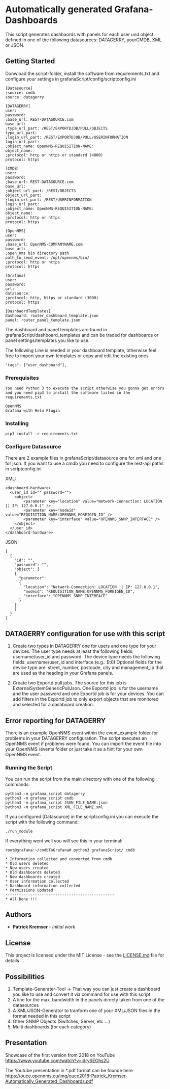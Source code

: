 # Automatically generated Grafana-Dashboards

This script generates dashbaords with panels for each user und object defined in one of the following datasources: DATAGERRY, yourCMDB, XML or JSON.

## Getting Started

Donwload the script-folder, install the software from requirements.txt and configure your settings in grafanaScript/config/scriptconfig.ini
```
[Datasource]
;source: cmdb
source: datagerry

[DATAGERRY]
user: 
password: 
;base_url: REST-DATASOURCE.com
base_url: 
;type_url_part: /REST/EXPORTDJOB/PULL/OBJECTS
type_url_part: 
;login_url_part: /REST/EXPORTDJOB/PULL/USERINFORMATION
login_url_part: 
;object_name: OpenNMS-REQUISITION-NAME:
object_name: 
;protocol: http or https or standard (4000)
protocol: https

[CMDB]
user: 
password: 
;base_url: REST-DATASOURCE.com
base_url: 
;object_url_part: /REST/OBJECTS
object_url_part: 
;login_url_part: /REST/USERINFORMATION
login_url_part: 
;object_name: OpenNMS-REQUISITION-NAME:
object_name: 
;protocol: http or https
protocol: https

[OpenNMS]
user: 
password: 
;base_url: OpenNMS-COMPANYNAME.com
base_url: 
;open_nms bin directory path 
path_to_send_event: /opt/opennms/bin/
;protocol: http or https
protocol: https

[Grafana]
user: 
password: 
url: 
datasource: 
;protocol: http, https or standard (3000)
protocol: https

[DashbaordTemplates]
dashboard: router_dashboard_template.json
panel: router_panel_template.json
```
The dashboard and panel templates are found in grafanaScript/dashboard_templates and can be traded for dashboards or panel settings/templates you like to use.

The following Line is needed in your dashboard template, otherwise feel free to import your own templates or copy and edit the existing ones
```
"tags": ["user_dashboard"],
```

### Prerequisites
```
You need Python 3 to execute the script otherwise you gonna get errors
and you need pip3 to install the software listed in the requirements.txt

OpenNMS
Grafana with Helm Plugin
```

### Installing
```
pip3 install -r requirements.txt
```

### Configure Datasource
There are 2 example files in grafanaScript/datasource one for xml and one for json.
If you want to use a cmdb you need to configure the rest-api paths in scriptconfig.ini

XML:
```
<dashboard-hardware>
  <user_id id="" password="">
    <object>
        <parameter key="location" value="Network-Connection: LOCATION  || IP: 127.0.0.1" />
        <parameter key="nodeid" value="REQUISITION_NAME:OPENNMS_FOREIGEN_ID" />
        <parameter key="interface" value="OPENNMS_SNMP_INTERFACE" />
    </object>
  </user_id>
</dashboard-hardware>
```
JSON:
```
[
  {
    "id": "",
    "password": "",
    "object": [
    {
      "parameter": 
      {
        "location": "Network-Connection: LOCATION || IP: 127.0.0.1",
        "nodeid": "REQUISITION_NAME:OPENNMS_FOREIGEN_ID", 
        "interface": "OPENNMS_SNMP_INTERFACE"
      }
    }
    ]
  }
]

```

## DATAGERRY configuration for use with this script
1. Create two types in DATAGERRY one for users and one type for your devices.
The user type needs at least the following fields: username/user_id and password.
The device type needs the following fields: username/user_id and interface (e.g.: Et0)
Optional fields for the device type are: street, number, postcode, city and management_ip that are used as the heading in your Grafana panels.

2. Create two Exportd pull jobs. 
The source for this job is ExternalSystemGenericPullJson.
One Exportd job is for the username and the user password and one Exportd job is for your devices.
You can add filters in the Exportd job to only export objects that are monitored and selected for a dashboard creation.


## Error reporting for DATAGERRY

There is an example OpenNMS event within the event_example folder for problems in your DATAGERRY configuration. The script executes an OpenNMS event if problems were found.
You can import the event file into your OpenNMS /events folder or just take it as a hint for your own OpenNMS event.


### Running the Script
You can run the script from the main directory with one of the following commands:


```
python3 -m grafana_script datagerry
python3 -m grafana_script cmdb
python3 -m grafana_script JSON_FILE_NAME.json
python3 -m grafana_script XML_FILE_NAME.xml
```

If you configured [Datasource] in the scriptconfig.ini you can execute the script with the following command:
```
./run_module
```

If everything went well you will see this in your terminal:
```
root@grafana:~/cmdbToGrafana# python3 grafanaScript/ cmdb

* Information collected and converted from cmdb
* Old users deleted
* New users created
* Old dashboards deleted
* New dashboards created
* User information collected
* Dashboard information collected
* Permissions updated
------------------------------------------------
* All Done !!!
```

## Authors
* **Patrick Kremser** - *Initial work*

## License
This project is licensed under the MIT License - see the [LICENSE.md](LICENSE.md) file for details

## Possibilities
1. Template-Generater-Tool -> That way you can just create a dashboard you like to use and convert it via command for use with this script
2. A line for the max. bandwidth in the panels directy taken from one of the datasources
3. A XML/JSON-Generator to tranform one of your XML/JSON files in the format needed in this script
4. Other SNMP Objects (Switches, Server, etc ...)
5. Multi dashboards (for each category)

## Presentation
Showcase of the first version from 2018 on YouTube
https://www.youtube.com/watch?v=idrySEOhs2U

The Youtube presentation in *.pdf format can be founde here
https://ouce.opennms.eu/img/ouce2018-Patrick_Kremser-Automatically_Generated_Dashboards.pdf